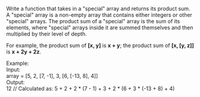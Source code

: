 Write a function that takes in a "special" array and returns its product sum. A "special" array is a non-empty array that contains either integers or other "special" arrays. The product sum of a "special" array is the sum of its elements, where "special" arrays inside it are summed themselves and then multiplied by their level of depth.

For example, the product sum of **[x, y]** is **x + y**; the product sum of **[x, [y, z]]** is **x + 2y + 2z**.

Example:<br>
Input:<br>
array = [5, 2, [7, -1], 3, [6, [-13, 8], 4]]<br>
Output:<br>
12 // Calculated as: 5 + 2 + 2 * (7 - 1) + 3 + 2 * (6 + 3 * (-13 + 8) + 4)